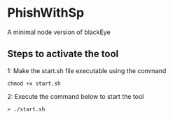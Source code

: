 # PhishWithSp
A minimal node version of blackEye



## Steps to activate the tool
1: Make the start.sh file executable using the command 
   
   ``` chmod +x start.sh ```
    
2: Execute the command below to start the tool
   
   ``` > ./start.sh ```
    
